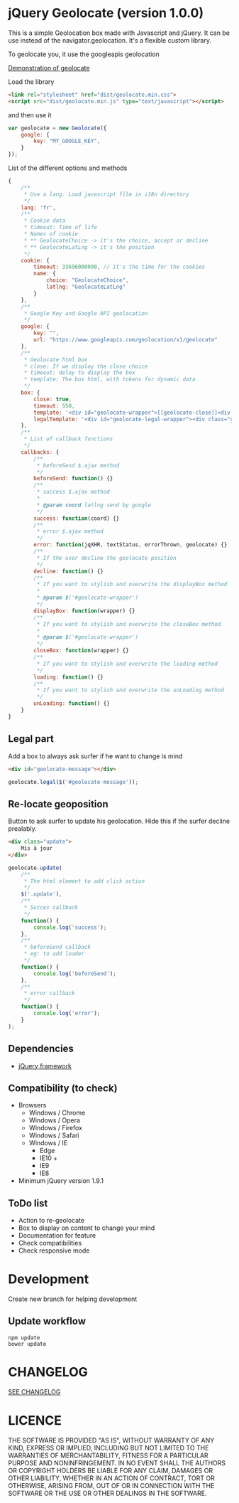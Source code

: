 # jQuery Geolocate (version 1.0.0)

This is a simple Geolocation box made with Javascript and jQuery. It can be use instead of the navigator.geolocation. It's a flexible custom library.

To geolocate you, it use the googleapis geolocation

[Demonstration of geolocate](http://www.tackacoder.fr/geolocate/)

Load the library

```html
<link rel="stylesheet" href="dist/geolocate.min.css">
<script src="dist/geolocate.min.js" type="text/javascript"></script>
```

and then use it

```javascript
var geolocate = new Geolocate({
    google: {
        key: "MY_GOOGLE_KEY",
    }
});
```

List of the different options and methods

```javascript
{
    /**
     * Use a lang. Load javascript file in i18n directory
     */
    lang: 'fr',
    /**
     * Cookie data
     * timeout: Time of life
     * Names of cookie
     * ** GeolocateChoice -> it's the choice, accept or decline
     * ** GeolocateLatLng -> it's the position
     */
    cookie: {
        timeout: 33696000000, // it's the time for the cookies
        name: {
            choice: "GeolocateChoice",
            latlng: "GeolocateLatLng"
        }
    },
    /**
     * Google Key and Google API geolocation
     */
    google: {
        key: "",
        url: "https://www.googleapis.com/geolocation/v1/geolocate"
    },
    /**
     * Geolocate html box
     * close: If we display the close choice
     * timeout: delay to display the box
     * template: The box html, with tokens for dynamic data
     */
    box: {
        close: true,
        timeout: 550,
        template: '<div id="geolocate-wrapper">[[geolocate-close]]<div class="geolocate-host">[[geolocate-host]]</div><div class="geolocate-question">[[geolocate-localisation]]</div><div class="geolocate-buttons"><button class="geolocate-button" id="geolocate-accept" type="button">[[geolocate-accept]]</button><button class="geolocate-button" id="geolocate-decline" type="button">[[geolocate-decline]]</button></div></div>',
        legalTemplate: '<div id="geolocate-legal-wrapper"><div class="geolocate-message">[[geolocate-message]]</div><div class="geolocate-buttons"><button class="geolocate-button geolocate-accept" id="geolocate-message-accept" type="button">[[geolocate-accept]]</button><button class="geolocate-button geolocate-decline" id="geolocate-message-decline" type="button">[[geolocate-decline]]</button></div></div>'
    },
    /**
     * List of callback functions
     */
    callbacks: {
        /**
         * beforeSend $.ajax method
         */
        beforeSend: function() {}
        /**
         * success $.ajax method
         *
         * @param coord latlng send by google
         */
        success: function(coord) {}
        /**
         * error $.ajax method
         */
        error: function(jqXHR, textStatus, errorThrown, geolocate) {}
        /**
         * If the user decline the geolocate position
         */
        decline: function() {}
        /**
         * If you want to stylish and overwrite the displayBox method
         *
         * @param $('#geolocate-wrapper')
         */
        displayBox: function(wrapper) {}
        /**
         * If you want to stylish and overwrite the closeBox method
         *
         * @param $('#geolocate-wrapper')
         */
        closeBox: function(wrapper) {}
        /**
         * If you want to stylish and overwrite the loading method
         */
        loading: function() {}
        /**
         * If you want to stylish and overwrite the unLoading method
         */
        unLoading: function() {}
    }
}
```

## Legal part

Add a box to always ask surfer if he want to change is mind

```html
<div id="geolocate-message"></div>
```

```javascript
geolocate.legal($('#geolocate-message'));
```

## Re-locate geoposition

Button to ask surfer to update his geolocation. Hide this if the surfer decline prealably.

```html
<div class="update">
    Mis à jour
</div>
```

```javascript
geolocate.update(
    /**
     * The html element to add click action
     */
    $('.update'),
    /**
     * Succes callback
     */
    function() {
        console.log('success');
    },
    /**
     * beforeSend callback
     * eg: to add loader
     */
    function() {
        console.log('beforeSend');
    },
    /**
     * error callback
     */
    function() {
        console.log('error');
    }
);
```

## Dependencies
* [jQuery framework](https://jquery.com/)

## Compatibility (to check)
* Browsers
    * Windows / Chrome
    * Windows / Opera
    * Windows / Firefox
    * Windows / Safari
    * Windows / IE
        * Edge
        * IE10 +
        * IE9
        * IE8
* Minimum jQuery version 1.9.1

## ToDo list
* Action to re-geolocate
* Box to display on content to change your mind
* Documentation for feature
* Check compatibilities
* Check responsive mode

# Development

Create new branch for helping development

## Update workflow

```
npm update
bower update
```

# CHANGELOG

[SEE CHANGELOG](https://github.com/EdouardTack/geolocate/blob/master/CHANGELOG.md)

# LICENCE

THE SOFTWARE IS PROVIDED "AS IS", WITHOUT WARRANTY OF ANY KIND, EXPRESS OR
IMPLIED, INCLUDING BUT NOT LIMITED TO THE WARRANTIES OF MERCHANTABILITY,
FITNESS FOR A PARTICULAR PURPOSE AND NONINFRINGEMENT. IN NO EVENT SHALL THE
AUTHORS OR COPYRIGHT HOLDERS BE LIABLE FOR ANY CLAIM, DAMAGES OR OTHER
LIABILITY, WHETHER IN AN ACTION OF CONTRACT, TORT OR OTHERWISE, ARISING FROM,
OUT OF OR IN CONNECTION WITH THE SOFTWARE OR THE USE OR OTHER DEALINGS IN THE
SOFTWARE.
